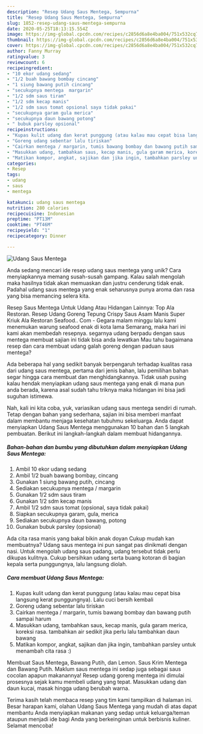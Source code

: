```yaml
---
description: "Resep Udang Saus Mentega, Sempurna"
title: "Resep Udang Saus Mentega, Sempurna"
slug: 1852-resep-udang-saus-mentega-sempurna
date: 2020-05-25T18:13:15.554Z
image: https://img-global.cpcdn.com/recipes/c2856d6a8e4ba004/751x532cq70/udang-saus-mentega-foto-resep-utama.jpg
thumbnail: https://img-global.cpcdn.com/recipes/c2856d6a8e4ba004/751x532cq70/udang-saus-mentega-foto-resep-utama.jpg
cover: https://img-global.cpcdn.com/recipes/c2856d6a8e4ba004/751x532cq70/udang-saus-mentega-foto-resep-utama.jpg
author: Fanny Murray
ratingvalue: 3
reviewcount: 6
recipeingredient:
- "10 ekor udang sedang"
- "1/2 buah bawang bombay cincang"
- "1 siung bawang putih cincang"
- "secukupnya mentega  margarin"
- "1/2 sdm saus tiram"
- "1/2 sdm kecap manis"
- "1/2 sdm saus tomat opsional saya tidak pakai"
- "secukupnya garam gula merica"
- "secukupnya daun bawang potong"
- " bubuk parsley opsional"
recipeinstructions:
- "Kupas kulit udang dan kerat punggung (atau kalau mau cepat bisa langsung kerat punggungnya). Lalu cuci bersih kembali"
- "Goreng udang sebentar lalu tiriskan"
- "Cairkan mentega / margarin, tumis bawang bombay dan bawang putih sampai harum"
- "Masukkan udang, tambahkan saus, kecap manis, gula garam merica, koreksi rasa. tambahkan air sedikit jika perlu lalu tambahkan daun bawang"
- "Matikan kompor, angkat, sajikan dan jika ingin, tambahkan parsley untuk menambah cita rasa :)"
categories:
- Resep
tags:
- udang
- saus
- mentega

katakunci: udang saus mentega 
nutrition: 280 calories
recipecuisine: Indonesian
preptime: "PT13M"
cooktime: "PT46M"
recipeyield: "1"
recipecategory: Dinner

---
```



![Udang Saus Mentega](https://img-global.cpcdn.com/recipes/c2856d6a8e4ba004/751x532cq70/udang-saus-mentega-foto-resep-utama.jpg)

Anda sedang mencari ide resep udang saus mentega yang unik? Cara menyiapkannya memang susah-susah gampang. Kalau salah mengolah maka hasilnya tidak akan memuaskan dan justru cenderung tidak enak. Padahal udang saus mentega yang enak seharusnya punya aroma dan rasa yang bisa memancing selera kita.

Resep Saus Mentega Untuk Udang Atau Hidangan Lainnya: Top Ala Restoran. Resep Udang Goreng Tepung Crispy Saus Asam Manis Super Kriuk Ala Restoran Seafood.. Com - Gegara malam minggu lalu kami menemukan warung seafood enak di kota lama Semarang, maka hari ini kami akan membedah resepnya. segarnya udang berpadu dengan saus mentega membuat sajian ini tidak bisa anda lewatkan Mau tahu bagaimana resep dan cara membuat udang galah goreng dengan paduan saus mentega?

Ada beberapa hal yang sedikit banyak berpengaruh terhadap kualitas rasa dari udang saus mentega, pertama dari jenis bahan, lalu pemilihan bahan segar hingga cara membuat dan menghidangkannya. Tidak usah pusing kalau hendak menyiapkan udang saus mentega yang enak di mana pun anda berada, karena asal sudah tahu triknya maka hidangan ini bisa jadi suguhan istimewa.


Nah, kali ini kita coba, yuk, variasikan udang saus mentega sendiri di rumah. Tetap dengan bahan yang sederhana, sajian ini bisa memberi manfaat dalam membantu menjaga kesehatan tubuhmu sekeluarga. Anda dapat menyiapkan Udang Saus Mentega menggunakan 10 bahan dan 5 langkah pembuatan. Berikut ini langkah-langkah dalam membuat hidangannya.

<!--inarticleads1-->

##### Bahan-bahan dan bumbu yang dibutuhkan dalam menyiapkan Udang Saus Mentega:

1. Ambil 10 ekor udang sedang
1. Ambil 1/2 buah bawang bombay, cincang
1. Gunakan 1 siung bawang putih, cincang
1. Sediakan secukupnya mentega / margarin
1. Gunakan 1/2 sdm saus tiram
1. Gunakan 1/2 sdm kecap manis
1. Ambil 1/2 sdm saus tomat (opsional, saya tidak pakai)
1. Siapkan secukupnya garam, gula, merica
1. Sediakan secukupnya daun bawang, potong
1. Gunakan  bubuk parsley (opsional)


Ada cita rasa manis yang bakal bikin anak doyan Cukup mudah kan membuatnya? Udang saus mentega ini pun sangat pas dinikmati dengan nasi. Untuk mengolah udang saus padang, udang tersebut tidak perlu dikupas kulitnya. Cukup bersihkan udang serta buang kotoran di bagian kepala serta punggungnya, lalu langsung diolah. 

<!--inarticleads2-->

##### Cara membuat Udang Saus Mentega:

1. Kupas kulit udang dan kerat punggung (atau kalau mau cepat bisa langsung kerat punggungnya). Lalu cuci bersih kembali
1. Goreng udang sebentar lalu tiriskan
1. Cairkan mentega / margarin, tumis bawang bombay dan bawang putih sampai harum
1. Masukkan udang, tambahkan saus, kecap manis, gula garam merica, koreksi rasa. tambahkan air sedikit jika perlu lalu tambahkan daun bawang
1. Matikan kompor, angkat, sajikan dan jika ingin, tambahkan parsley untuk menambah cita rasa :)


Membuat Saus Mentega, Bawang Putih, dan Lemon. Saus Krim Mentega dan Bawang Putih. Maklum saus mentega ini sedap juga sebagai saus cocolan apapun makanannya! Resep udang goreng mentega ini dimulai prosesnya sejak kamu membeli udang yang tepat. Masukkan udang dan daun kucai, masak hingga udang berubah warna. 

Terima kasih telah membaca resep yang tim kami tampilkan di halaman ini. Besar harapan kami, olahan Udang Saus Mentega yang mudah di atas dapat membantu Anda menyiapkan makanan yang sedap untuk keluarga/teman ataupun menjadi ide bagi Anda yang berkeinginan untuk berbisnis kuliner. Selamat mencoba!
